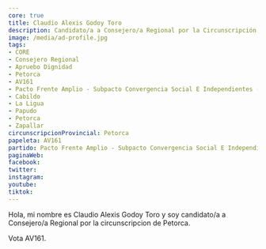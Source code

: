 ```yaml
---
core: true
title: Claudio Alexis Godoy Toro
description: Candidato/a a Consejero/a Regional por la Circunscripción de Petorca
image: /media/ad-profile.jpg
tags:
- CORE
- Consejero Regional
- Apruebo Dignidad
- Petorca
- AV161
- Pacto Frente Amplio - Subpacto Convergencia Social E Independientes - Convergencia Social
- Cabildo
- La Ligua
- Papudo
- Petorca
- Zapallar
circunscripcionProvincial: Petorca
papeleta: AV161
partido: Pacto Frente Amplio - Subpacto Convergencia Social E Independientes - Convergencia Social
paginaWeb:
facebook:
twitter:
instagram:
youtube:
tiktok:
---
```

Hola, mi nombre es Claudio Alexis Godoy Toro y soy candidato/a a Consejero/a Regional por la circunscripcion de Petorca.

Vota AV161.
